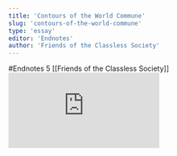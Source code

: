 ```yaml
---
title: 'Contours of the World Commune'
slug: 'contours-of-the-world-commune'
type: 'essay'
editor: 'Endnotes'
author: 'Friends of the Classless Society'
---
```


#Endnotes 5 [[Friends of the Classless Society]]
![](https://static.meri.garden/861bf4f0142f005b56bb6edeecc5af51.pdf)